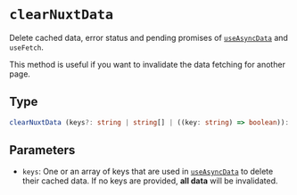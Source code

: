 # `clearNuxtData`

Delete cached data, error status and pending promises of [`useAsyncData`](/docs/api/composables/use-async-data) and `useFetch`.

This method is useful if you want to invalidate the data fetching for another page.

## Type

```ts
clearNuxtData (keys?: string | string[] | ((key: string) => boolean)): void
```

## Parameters

* `keys`: One or an array of keys that are used in [`useAsyncData`](/docs/api/composables/use-async-data) to delete their cached data. If no keys are provided, **all data** will be invalidated.
